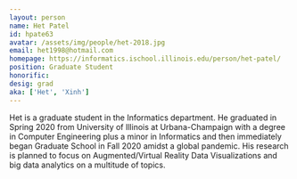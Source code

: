 ```yaml
---
layout: person
name: Het Patel
id: hpate63
avatar: /assets/img/people/het-2018.jpg
email: het1998@hotmail.com
homepage: https://informatics.ischool.illinois.edu/person/het-patel/
position: Graduate Student
honorific: 
desig: grad
aka: ['Het', 'Xinh']
---
```


Het is a graduate student in the Informatics department. He graduated in
Spring 2020 from University of Illinois at Urbana-Champaign with a degree
in Computer Engineering plus a minor in Informatics and then immediately 
began Graduate School in Fall 2020 amidst a global pandemic. 
His research is planned to focus on Augmented/Virtual Reality Data
Visualizations and big data analytics on a multitude of topics.